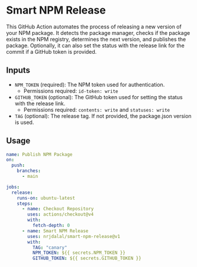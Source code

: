 # Smart NPM Release

This GitHub Action automates the process of releasing a new version of your NPM package. It detects the package manager, checks if the package exists in the NPM registry, determines the next version, and publishes the package. Optionally, it can also set the status with the release link for the commit if a GitHub token is provided.

## Inputs

- `NPM_TOKEN` (required): The NPM token used for authentication.
  - Permissions required: `id-token: write`
- `GITHUB_TOKEN` (optional): The GitHub token used for setting the status with the release link.
  - Permissions required: `contents: write` and `statuses: write`
- `TAG` (optional): The release tag. If not provided, the package.json version is used.

## Usage

```yaml
name: Publish NPM Package
on:
  push:
    branches:
      - main

jobs:
  release:
    runs-on: ubuntu-latest
    steps:
      - name: Checkout Repository
        uses: actions/checkout@v4
        with:
          fetch-depth: 0
      - name: Smart NPM Release
        uses: nrjdalal/smart-npm-release@v1
        with:
          TAG: "canary"
          NPM_TOKEN: ${{ secrets.NPM_TOKEN }}
          GITHUB_TOKEN: ${{ secrets.GITHUB_TOKEN }}
```
